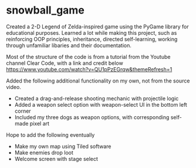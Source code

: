 # snowball_game

Created a 2-D Legend of Zelda-inspired game using the PyGame library for educational purposes. Learned a lot while making this project, such as reinforcing OOP principles, inheritance, directed self-learning, working through unfamiliar libaries and their documentation.

Most of the structure of the code is from a tutorial from the Youtube channel Clear Code, with a link and credit below
https://www.youtube.com/watch?v=QU1pPzEGrqw&themeRefresh=1

Added the following additional functionality on my own, not from the source video.
* Created a drag-and-release shooting mechanic with projectile logic
* Added a weapon select option with weapon-select UI in the bottom left corner
* Included my three dogs as weapon options, with corresponding self-made pixel art

Hope to add the following eventually
* Make my own map using Tiled software
* Make enemies drop loot
* Welcome screen with stage select
